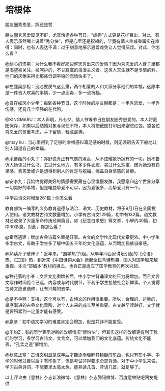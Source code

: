 # 培根体

朋友圈秀恩爱，踩还是赞 

朋友圈秀恩爱屡见不鲜，尤其恰逢各种节日，“虐狗”方式更是花样百出，对此，有人表示虽然嘴上说着“秀分快”，但是心里还是祝福的，毕竟有情人终成眷属实在难得：同时，也有人表达不满：过于刻意地展示恩爱难免让人觉得厌烦。对此，你怎么看？ 

@剑心的伤疤：为什么我不看好那些整天秀出来的爱情？因为秀恩爱的人骨子里都是渴望被关注、被呵护的，不甘寂寞的浪漫主义者。这类人天生就不是专情的料，他们的厌倦来得比那些低调平稳的恋情快多了。 

@左腿吴彦祖：没必要戾气这么重，两个相爱的人和大家分享他们的幸福，这原本是一件皆大欢喜的事情，少一点恶毒，多一点祝福。 

@自在如风小少年：每到各种节日，这个时候的朋友圈都是：一半秀恩爱，一半秀伤感，还有几个坚强的在代购。 

@KINGMARU：本人声明，凡七夕、情人节等节日在朋友圈秀恩爱的，本人将截图保存，如果以后结婚对象与现任不符，本人将把截图打印出来塞进红包。望各位秀恩爱的慎重考虑，手下留情，轻点虐狗。 

@may liu：当心里得到了足够的幸福感和满足感的时候，则无须昭告天下般地让别人知道自己的幸福。 

@采蘑菇的小丸子：亦舒说真正有气质的淑女，从不炫耀她所拥有的一切，她不告诉人她读过什么书，去过什么地方，有多少件衣服，买过什么珠宝，因为她没有自卑感。秀恩爱或许是想得到别人的肯定与祝福，掩盖自身情感的贫瘠。 

@安李九：我始终觉得美好的情感需要藏在心里慢慢发酵，我愿意和这个世界分享一切美好的事物，但是唯独挚爱不可以，因为爱很多，而挚爱只有一个。 

中学古诗文将增至261篇！你怎么看 

教育部统一编写的义务教育道德与法治、语文、历史教材，将于9月1日在全国投入使用。语文教材古诗文数量增加，小学有古诗文129篇，初中有132篇。语文教材还收录了大量革命传统经典篇目，如《纪念白求恩》等文章，小學约40篇，初中30多篇。对此，你怎么看？ 

@霍然遇建：增加古典诗篇名章是好事。古文的文学性比现代文章更浓。中小学生多学古文，有助于学生多了解中国五千年的文化底蕴，从而增加民族自豪感。 

@熟读孙子破阵子：近年来，“国学热”兴起。从早年间百家讲坛引起的《论语》热、《三国》热，到近来《中国诗词大会》掀起全民背诗热潮，国人对国学越来越重视。本次“部编本”教材的换血，也许正是适应了国学教育的再次兴起。 

@种花家的小爷：文言文比例增长后，中小学生背诵课文的压力将增加。而且文言文写作时间距今已远，内容或与时代脱节，不利于学生接触社会新鲜事。个人觉得古诗文应该选修，让有兴趣的去学。 

@是不争啊：支持，这个可以有，古诗文的作用很重要。所以，合理的、适量的、循序渐进的古典文化熏陶，对个人未来的成长至关重要。古文越早读越好，文学就是要积累到一定量才能有感受。 

@赢彦：初中语文学习的难度肯定会增加，但是并非不能接受。 

@乐灼Z：有的同学表示对新的改版情况“很怕怕”，但其实这样的改版更有利于我们的学习，多学习古诗文、文言文，可以增加我们的文化底蕴。传统文化不能丢，“孔孟之道”要增加。 

@秋意正寒：古诗文明显是成年后才能逐渐理解其精髓的东西，也只有在小学、中学的时候过目以后才有印象了，但是考试非得要求全部背诵。对于中小学生来说，学习古典诗词，不能要求太高太急，能熟读几首、背诵几首，就足够了。 

以上评论由《意林》杂志新浪微博、《意林》杂志腾讯微博、百度意林贴吧网友提供